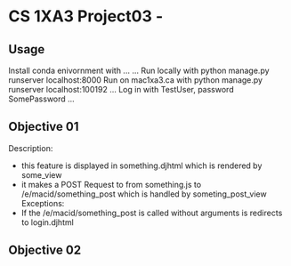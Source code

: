 # CS 1XA3 Project03 - <MyMacId>
## Usage
Install conda enivornment with ...
...
Run locally with
python manage.py runserver localhost:8000
Run on mac1xa3.ca with
python manage.py runserver localhost:100192
...
Log in with TestUser, password SomePassword
...
## Objective 01
Description:
- this feature is displayed in something.djhtml which is rendered by
some_view
- it makes a POST Request to from something.js to /e/macid/something_post
which is handled by someting_post_view
Exceptions:
- If the /e/macid/something_post is called without arguments is redirects
to login.djhtml
## Objective 02
